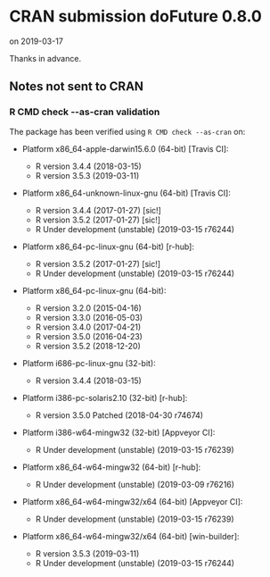# CRAN submission doFuture 0.8.0

on 2019-03-17

Thanks in advance.


## Notes not sent to CRAN

### R CMD check --as-cran validation

The package has been verified using `R CMD check --as-cran` on:

* Platform x86_64-apple-darwin15.6.0 (64-bit) [Travis CI]:
  - R version 3.4.4 (2018-03-15)
  - R version 3.5.3 (2019-03-11)

* Platform x86_64-unknown-linux-gnu (64-bit) [Travis CI]:
  - R version 3.4.4 (2017-01-27) [sic!]
  - R version 3.5.2 (2017-01-27) [sic!]
  - R Under development (unstable) (2019-03-15 r76244)

* Platform x86_64-pc-linux-gnu (64-bit) [r-hub]:
  - R version 3.5.2 (2017-01-27) [sic!]
  - R Under development (unstable) (2019-03-15 r76244)
  
* Platform x86_64-pc-linux-gnu (64-bit):
  - R version 3.2.0 (2015-04-16)
  - R version 3.3.0 (2016-05-03)
  - R version 3.4.0 (2017-04-21)
  - R version 3.5.0 (2016-04-23)
  - R version 3.5.2 (2018-12-20)

* Platform i686-pc-linux-gnu (32-bit):
  - R version 3.4.4 (2018-03-15)

* Platform i386-pc-solaris2.10 (32-bit) [r-hub]:
  - R version 3.5.0 Patched (2018-04-30 r74674)

* Platform i386-w64-mingw32 (32-bit) [Appveyor CI]:
  - R Under development (unstable) (2019-03-15 r76239)

* Platform x86_64-w64-mingw32 (64-bit) [r-hub]:
  - R Under development (unstable) (2019-03-09 r76216)

* Platform x86_64-w64-mingw32/x64 (64-bit) [Appveyor CI]:
  - R Under development (unstable) (2019-03-15 r76239)

* Platform x86_64-w64-mingw32/x64 (64-bit) [win-builder]:
  - R version 3.5.3 (2019-03-11)
  - R Under development (unstable) (2019-03-15 r76244)
